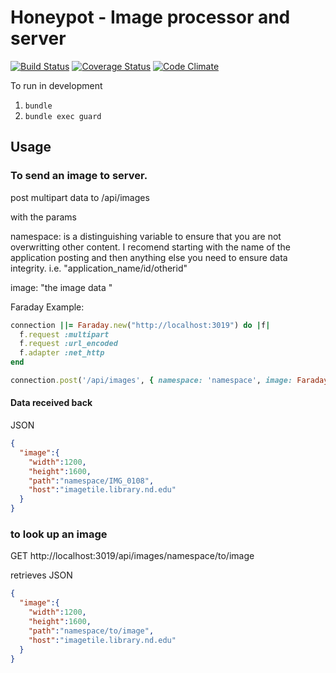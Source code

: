 # Honeypot - Image processor and server

[![Build Status](https://travis-ci.org/ndlib/honeypot.svg?branch=master)](https://travis-ci.org/ndlib/honeypot)
[![Coverage Status](https://img.shields.io/coveralls/ndlib/honeypot.svg)](https://coveralls.io/r/ndlib/honeypot?branch=master)
[![Code Climate](https://codeclimate.com/github/ndlib/honeypot/badges/gpa.svg)](https://codeclimate.com/github/ndlib/honeypot)

To run in development

1. `bundle`
2. `bundle exec guard`

## Usage

### To send an image to server.

post multipart data to /api/images

with the params

namespace:  is a distinguishing variable to ensure that you are not overwritting other content.  I recomend starting with the name of the application posting and then anything else you need to ensure data integrity.  i.e. "application_name/id/otherid"

image: "the image data "

Faraday Example:
```ruby
connection ||= Faraday.new("http://localhost:3019") do |f|
  f.request :multipart
  f.request :url_encoded
  f.adapter :net_http
end

connection.post('/api/images', { namespace: 'namespace', image: Faraday::UploadIO.new(path_to_image, icontent_type) })
```

#### Data received back

JSON
```JSON
{
  "image":{
    "width":1200,
    "height":1600,
    "path":"namespace/IMG_0108",
    "host":"imagetile.library.nd.edu"
  }
}
```

### to look up an image

GET http://localhost:3019/api/images/namespace/to/image


retrieves
JSON
```JSON
{
  "image":{
    "width":1200,
    "height":1600,
    "path":"namespace/to/image",
    "host":"imagetile.library.nd.edu"
  }
}
```
